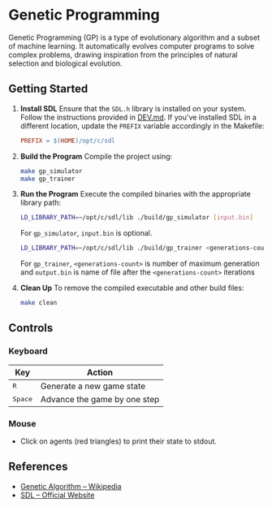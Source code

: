 # Genetic Programming

Genetic Programming (GP) is a type of evolutionary algorithm and a subset of machine learning. It automatically evolves computer programs to solve complex problems, drawing inspiration from the principles of natural selection and biological evolution.

## Getting Started

1. **Install SDL**
   Ensure that the `SDL.h` library is installed on your system. Follow the instructions provided in [DEV.md](./DEV.md).
   If you've installed SDL in a different location, update the `PREFIX` variable accordingly in the Makefile:

   ```makefile
   PREFIX = $(HOME)/opt/c/sdl
   ```

2. **Build the Program**
   Compile the project using:

   ```bash
   make gp_simulator
   make gp_trainer
   ```

3. **Run the Program**
   Execute the compiled binaries with the appropriate library path:

   ```bash
   LD_LIBRARY_PATH=~/opt/c/sdl/lib ./build/gp_simulator [input.bin]
   ```

   For `gp_simulator`, `input.bin` is optional.

   ```bash
   LD_LIBRARY_PATH=~/opt/c/sdl/lib ./build/gp_trainer <generations-count> <output.bin>
   ```

   For `gp_trainer`, `<generations-count>` is number of maximum generation and `output.bin` is name of file after the `<generations-count>` iterations

4. **Clean Up**
   To remove the compiled executable and other build files:

   ```bash
   make clean
   ```

## Controls

### Keyboard

| Key              | Action                       |
| ---------------- | ---------------------------- |
| <kbd>R</kbd>     | Generate a new game state    |
| <kbd>Space</kbd> | Advance the game by one step |

### Mouse

* Click on agents (red triangles) to print their state to stdout.


## References

* [Genetic Algorithm – Wikipedia](https://en.wikipedia.org/wiki/Genetic_algorithm)
* [SDL – Official Website](https://www.libsdl.org/)
